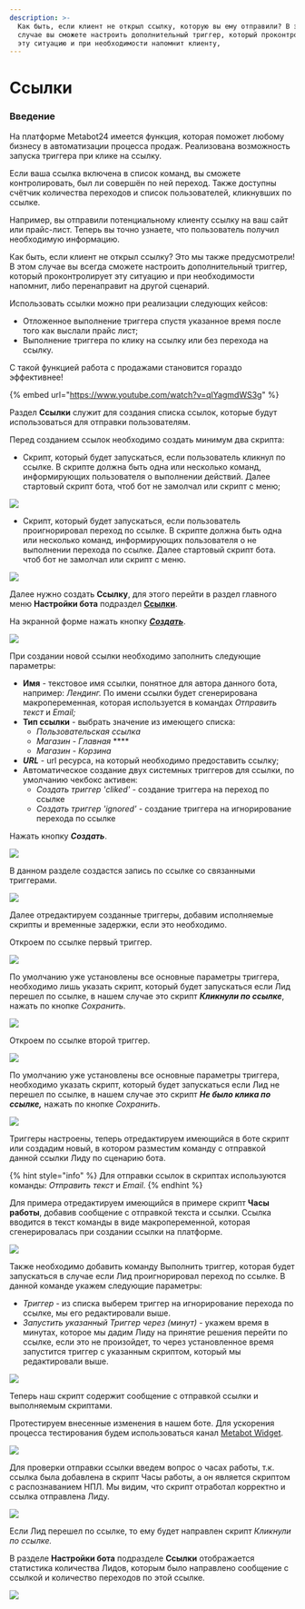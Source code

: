 ```yaml
---
description: >-
  Как быть, если клиент не открыл ссылку, которую вы ему отправили? В этом
  случае вы сможете настроить дополнительный триггер, который проконтролирует
  эту ситуацию и при необходимости напомнит клиенту,
---
```


# Ссылки

### Введение

На платформе Metabot24 имеется функция, которая поможет любому бизнесу в автоматизации процесса продаж. Реализована возможность запуска триггера при клике на ссылку.

Если ваша ссылка включена в список команд, вы сможете контролировать, был ли совершён по ней переход. Также доступны счётчик количества переходов и список пользователей, кликнувших по ссылке.

Например, вы отправили потенциальному клиенту ссылку на ваш сайт или прайс-лист. Теперь вы точно узнаете, что пользователь получил необходимую информацию.

Как быть, если клиент не открыл ссылку? Это мы также предусмотрели! В этом случае вы всегда сможете настроить дополнительный триггер, который проконтролирует эту ситуацию и при необходимости напомнит, либо перенаправит на другой сценарий.

Использовать ссылки можно при реализации следующих кейсов:

* Отложенное выполнение триггера спустя указанное время после того как выслали прайс лист;
* Выполнение триггера по клику на ссылку или без перехода на ссылку.

С такой функцией работа с продажами становится гораздо эффективнее!

{% embed url="https://www.youtube.com/watch?v=qIYagmdWS3g" %}

Раздел **Ссылки** служит для создания списка ссылок, которые будут использоваться для отправки пользователям.

Перед созданием ссылок необходимо создать минимум два скрипта:

* Скрипт, который будет запускаться, если пользователь кликнул по ссылке. В скрипте должна быть одна или несколько команд, информирующих пользователя о выполнении действий. Далее стартовый скрипт бота, чтоб бот не замолчал или скрипт с меню;

![](../.gitbook/assets/izobrazhenie%20%2836%29.png)

* Скрипт, который будет запускаться, если пользователь проигнорировал переход по ссылке. В скрипте должна быть одна или несколько команд, информирующих пользователя о не выполнении перехода по ссылке. Далее стартовый скрипт бота. чтоб бот не замолчал или скрипт с меню.

![](../.gitbook/assets/izobrazhenie%20%28222%29.png)

Далее нужно создать **Ссылку**, для этого перейти в раздел главного меню **Настройки бота** подраздел [**Ссылки**](https://app.metabot24.com/link).

На экранной форме нажать кнопку [_**Создать**_](https://app.metabot24.com/link/create).

![](../.gitbook/assets/izobrazhenie%20%28387%29.png)

При создании  новой ссылки необходимо заполнить следующие параметры:

* **Имя** - текстовое имя ссылки, понятное для автора данного бота, например: _Лендинг._ По имени ссылки будет сгенерирована макропеременная, которая используется в командах _Отправить текст_ и _Email;_
* **Тип ссылки** _-_ выбрать значение из имеющего списка:
  * _Пользовательская ссылка_ 
  * _Магазин - Главная_ ****
  * _Магазин - Корзина_ 
* _**URL**_ - url ресурса, на который необходимо предоставить ссылку;
* Автоматическое создание двух системных триггеров для ссылки, по умолчанию чекбокс активен:
  * _Создать триггер 'cliked'_  - создание триггера на переход по ссылке
  * _Создать триггер 'ignored'_ - создание триггера на игнорирование перехода по ссылке

Нажать кнопку _**Создать**_.

![](../.gitbook/assets/izobrazhenie%20%28160%29.png)

В данном разделе создастся запись по ссылке со связанными триггерами.

![](../.gitbook/assets/izobrazhenie%20%28352%29.png)

Далее отредактируем созданные триггеры, добавим исполняемые скрипты и временные задержки, если это необходимо.

Откроем по ссылке первый триггер.

![](../.gitbook/assets/izobrazhenie%20%2831%29.png)

По умолчанию уже установлены все основные параметры триггера, необходимо лишь указать скрипт, который будет запускаться если Лид перешел по ссылке, в нашем случае это скрипт _**Кликнули по ссылке**_, нажать по кнопке _Сохранить_.

![](../.gitbook/assets/izobrazhenie%20%28293%29.png)

Откроем по ссылке второй триггер.

![](../.gitbook/assets/izobrazhenie%20%28188%29.png)

По умолчанию уже установлены все основные параметры триггера, необходимо указать скрипт, который будет запускаться если Лид не перешел по ссылке, в нашем случае это скрипт _**Не было клика по ссылке,**_ нажать по кнопке _Сохранить_.

![](../.gitbook/assets/izobrazhenie%20%28184%29.png)

Триггеры настроены, теперь отредактируем имеющийся в боте скрипт или создадим новый, в котором разместим команду с отправкой данной ссылки Лиду по сценарию бота.

{% hint style="info" %}
Для отправки ссылок в скриптах используются команды: _Отправить текст_ и _Email_.
{% endhint %}

Для примера отредактируем имеющийся в примере скрипт **Часы работы**, добавив сообщение с отправкой текста и ссылки. Ссылка вводится в текст команды в виде макропеременной, которая сгенерировалась при создании  ссылки на платформе.

![](../.gitbook/assets/izobrazhenie%20%28281%29.png)

Также необходимо добавить команду Выполнить триггер, которая будет запускаться в случае если Лид проигнорировал переход по ссылке. В данной команде укажем следующие параметры:

* _Триггер_ - из списка выберем триггер на игнорирование перехода по ссылке, мы его редактировали выше.
* _Запустить указанный Триггер через \(минут\)_ - укажем время в минутах, которое мы дадим Лиду на принятие решения перейти по ссылке, если это не произойдет, то через установленное время запустится триггер с указанным скриптом, который мы редактировали выше.

![](../.gitbook/assets/izobrazhenie%20%28145%29.png)

Теперь наш скрипт содержит сообщение с отправкой ссылки и выполняемым скриптами.

Протестируем внесенные изменения в нашем боте. Для ускорения процесса тестирования будем использоваться канал [Metabot Widget](https://metarex.gitbook.io/metabot24/podklychenie-kanal/metabot-widget).

![](../.gitbook/assets/izobrazhenie%20%28280%29.png)

Для проверки отправки ссылки введем вопрос о часах работы, т.к. ссылка была добавлена в скрипт Часы работы, а он является скриптом с распознаванием НПЛ. Мы видим, что скрипт отработал корректно и ссылка отправлена Лиду.

![](../.gitbook/assets/izobrazhenie%20%28300%29.png)

Если Лид перешел по ссылке, то ему будет направлен скрипт _Кликнули по ссылке._  

В разделе **Настройки бота** подразделе **Ссылки** отображается статистика количества Лидов, которым было направлено сообщение с ссылкой и количество переходов по этой ссылке.

![](../.gitbook/assets/izobrazhenie%20%2829%29.png)

